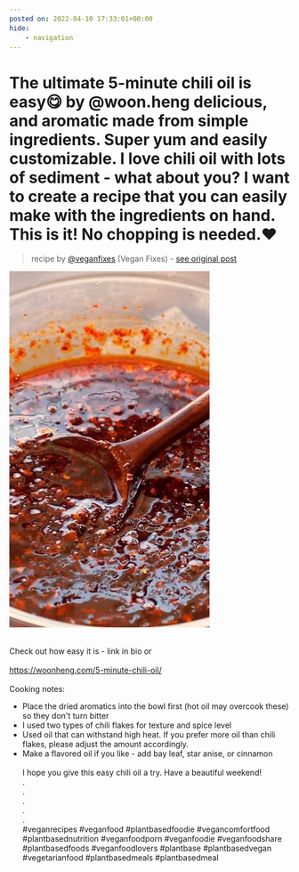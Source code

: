 ```yaml
---
posted on: 2022-04-10 17:33:01+00:00
hide:
    - navigation
---
```


# The ultimate 5-minute chili oil is easy😋 by @woon.heng delicious, and aromatic made from simple ingredients. Super yum and easily customizable. I love chili oil with lots of sediment - what about you? I want to create a recipe that you can easily make with the ingredients on hand. This is it! No chopping is needed.❤️⁣ 

> recipe by [@veganfixes](https://www.instagram.com/veganfixes/) 
(Vegan Fixes) - [see original post](https://instagram.com/p/CcLdGYfDY7_)

![](../img/veganfixes_10-04-2022_1704.png)

⁣  
Check out how easy it is - link in bio or⁣  
⁣  
https://woonheng.com/5-minute-chili-oil/⁣  
⁣  
Cooking notes:⁣  
- Place the dried aromatics into the bowl first (hot oil may overcook these) so they don't turn bitter⁣  
- I used two types of chili flakes for texture and spice level⁣  
- Used oil that can withstand high heat. If you prefer more oil than chili flakes, please adjust the amount accordingly.⁣  
- Make a flavored oil if you like - add bay leaf, star anise, or cinnamon⁣  
⁣  
I hope you give this easy chili oil a try. Have a beautiful weekend!   
.⁣⁣⁣  
.⁣⁣⁣  
.⁣⁣⁣  
.⁣⁣⁣  
.⁣⁣⁣  
\#veganrecipes \#veganfood \#plantbasedfoodie \#vegancomfortfood \#plantbasednutrition \#veganfoodporn \#veganfoodie \#veganfoodshare \#plantbasedfoods \#veganfoodlovers \#plantbase \#plantbasedvegan \#vegetarianfood \#plantbasedmeals \#plantbasedmeal   